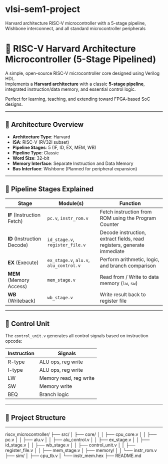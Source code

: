 # vlsi-sem1-project
Harvard architecture RISC-V microcontroller with a 5-stage pipeline, Wishbone interconnect, and all standard microcontroller peripherals 
# 🚀 RISC-V Harvard Architecture Microcontroller (5-Stage Pipelined)

A simple, open-source RISC-V microcontroller core designed using Verilog HDL.  
Implements a **Harvard architecture** with a classic **5-stage pipeline**, integrated instruction/data memory, and essential control logic.

Perfect for learning, teaching, and extending toward FPGA-based SoC designs.

---

## 📐 Architecture Overview

- **Architecture Type**: Harvard
- **ISA**: RISC-V (RV32I subset)
- **Pipeline Stages**: 5 (IF, ID, EX, MEM, WB)
- **Pipeline Type**: Classic
- **Word Size**: 32-bit
- **Memory Interface**: Separate Instruction and Data Memory
- **Bus Interface**: Wishbone (Planned for peripheral expansion)

---

## 🔁 Pipeline Stages Explained

| Stage | Module(s) | Function |
|-------|-----------|----------|
| **IF** (Instruction Fetch) | `pc.v`, `instr_rom.v` | Fetch instruction from ROM using the Program Counter |
| **ID** (Instruction Decode) | `id_stage.v`, `register_file.v` | Decode instruction, extract fields, read registers, generate immediate |
| **EX** (Execute) | `ex_stage.v`, `alu.v`, `alu_control.v` | Perform arithmetic, logic, and branch comparison |
| **MEM** (Memory Access) | `mem_stage.v` | Read from / Write to data memory (`lw`, `sw`) |
| **WB** (Writeback) | `wb_stage.v` | Write result back to register file |

---

## 🧠 Control Unit

The `control_unit.v` generates all control signals based on instruction opcode:

| Instruction | Signals |
|-------------|---------|
| R-type      | ALU ops, reg write |
| I-type      | ALU ops, reg write |
| LW          | Memory read, reg write |
| SW          | Memory write |
| BEQ         | Branch logic |

---

## 📁 Project Structure
---

riscv_microcontroller/
├── src/
│ ├── core/
│ │ ├── cpu_core.v
│ │ ├── pc.v
│ │ ├── alu.v
│ │ ├── alu_control.v
│ │ ├── ex_stage.v
│ │ ├── id_stage.v
│ │ ├── wb_stage.v
│ │ ├── control_unit.v
│ │ ├── register_file.v
│ │ ├── mem_stage.v
│ ├── memory/
│ │ └── instr_rom.v
├── sim/
│ ├── cpu_tb.v
│ └── instr_mem.hex
├── README.md
